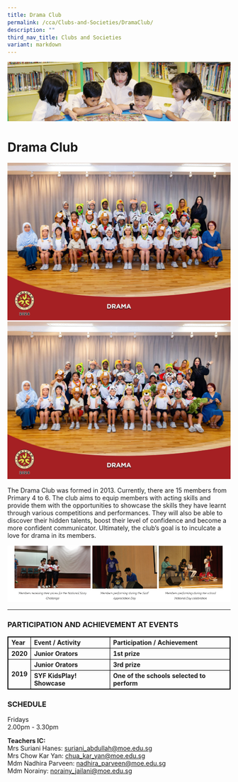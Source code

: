 ```yaml
---
title: Drama Club
permalink: /cca/Clubs-and-Societies/DramaClub/
description: ""
third_nav_title: Clubs and Societies
variant: markdown
---
```

![](/images/banner.gif)

Drama Club
==========

![](/images/Drama_Formal.jpg) <br>
![](/images/Drama_Informal.jpg) 


The Drama Club was formed in 2013. Currently, there are 15 members from Primary 4 to 6. The club aims to equip members with acting skills and provide them with the opportunities to showcase the skills they have learnt through various competitions and performances. They will also be able to discover their hidden talents, boost their level of confidence and become a more confident communicator. Ultimately, the club’s goal is to inculcate a love for drama in its members.

![](/images/Drama2.png)

---

### PARTICIPATION AND ACHIEVEMENT AT EVENTS

<table style="border:1px solid black">
	<thead>
		<tr>
			<th style="border:1px solid black; text-align:left;vertical-align:left">Year</th>
			<th style="border:1px solid black; text-align:left;vertical-align:left"> Event / Activity</th>
			<th style="border:1px solid black; text-align:left;vertical-align:left"> Participation / Achievement</th>
		</tr>
	</thead>
	<tbody>
		<tr>
			<th style="border:1px solid black; text-align:left;vertical-align:left">2020</th>
			<th style="border:1px solid black; text-align:left;vertical-align:left">Junior Orators  </th>
			<th style="border:1px solid black; text-align:left;vertical-align:left">1st prize </th>
		</tr>	
		<tr>
			<th style="border:1px solid black; text-align:left;vertical-align:left" rowspan="2">2019</th>
			<th style="border:1px solid black; text-align:left;vertical-align:left">Junior Orators  	 </th>
			<th style="border:1px solid black; text-align:left;vertical-align:left">3rd prize</th>
		</tr>
		<tr>
			<th style="border:1px solid black; text-align:left;vertical-align:left">SYF KidsPlay! Showcase</th>
			<th style="border:1px solid black; text-align:left;vertical-align:left">One of the schools selected to perform</th>
		</tr>
	</tbody>
</table>



### SCHEDULE


Fridays  
2.00pm - 3.30pm  
  
**Teachers IC:**<br>
Mrs Suriani Hanes:&nbsp;[suriani\_abdullah@moe.edu.sg](mailto:suriani_abdullah@moe.edu.sg)<br>
Mrs Chow Kar Yan:&nbsp;[chua\_kar\_yan@moe.edu.sg](mailto:chua_kar_yan@moe.edu.sg)<br>
Mdm Nadhira Parveen:&nbsp;[nadhira\_parveen@moe.edu.sg](mailto:nadhira_parveen@moe.edu.sg)<br>
Mdm Norainy:&nbsp;[norainy\_jailani@moe.edu.sg](mailto:norainy_jailani@moe.edu.sg)<br>